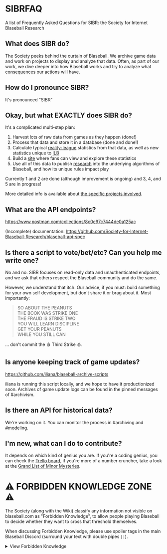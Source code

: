# SIBRFAQ
A list of Frequently Asked Questions for SIBR: the Society for Internet Blaseball Research

## What does SIBR do?

The Society peeks behind the curtain of Blaseball. We archive game data and work on projects to display and analyze that data. Often, as part of our work, we dive deeper into how Blaseball works and try to analyze what consequences our actions will have.

## How do I pronounce SIBR?

It's pronounced "SIBR"

## Okay, but what EXACTLY does SIBR do?

It's a complicated multi-step plan:
1) Harvest lots of raw data from games as they happen (done!)
2) Process that data and store it in a database (done and done!)
3) Calculate typical [reality-league](https://www.mlb.com/) statistics from that data, as well as new statistics unique to [ILB](https://blaseball.com/)
4) Build a [site](https://blaseball-reference.com/) where fans can view and explore these statistics
5) Use all of this data to publish [research](https://research.blaseball-reference.com/) into the underlying algorithms of Blaseball, and how its unique rules impact play

Currently 1 and 2 are done (although improvement is ongoing) and 3, 4, and 5 are in progress!

More detailed info is available about [the specific projects involved](./projects.md).

## What are the API endpoints?

https://www.postman.com/collections/8c0e97c7444de0a125ac

(Incomplete) documentation: https://github.com/Society-for-Internet-Blaseball-Research/blaseball-api-spec

## Is there a script to vote/bet/etc? Can you help me write one?

No and no. SIBR focuses on read-only data and unauthenticated endpoints, and we ask that others respect the Blaseball community and do the same.

However, we understand that itch. Our advice, if you must: build something for your own self development, but don't share it or brag about it. Most importantly:

> SO ABOUT THE PEANUTS<br>
> THE BOOK WAS STRIKE ONE<br>
> THE FRAUD IS STRIKE TWO<br>
> YOU WILL LEARN DISCIPLINE<br>
> GET YOUR PEANUTS<br>
> WHILE YOU STILL CAN

... don't commit the 🩸 Third Strike 🩸.

## Is anyone keeping track of game updates?

https://github.com/iliana/blaseball-archive-scripts

iliana is running this script locally, and we hope to have it productionized soon. Archives of game update logs can be found in the pinned messages of #archivism.

## Is there an API for historical data?

We're working on it. You can monitor the process in #archiving and #modeling.

## I'm new, what can I do to contribute?

It depends on which kind of genius you are.
If you're a coding genius, you can check the [Trello board](https://trello.com/b/KqiT4fms/society-for-internet-blaseball-research-projects), if you're more of a number cruncher, take a look at the [Grand List of Minor Mysteries](./listery.md).

# ⚠️ FORBIDDEN KNOWLEDGE ZONE ⚠️

The Society (along with the Wiki) classify any information not visible on blaseball.com as "Forbidden Knowledge", to allow people playing Blaseball to decide whether they want to cross that threshold themselves.

When discussing Forbidden Knowledge, please use spoiler tags in the main Blaseball Discord (surround your text with double pipes `||`).

<details>
<summary>View Forbidden Knowledge</summary>
 
## What does each stat affect?

* Baserunning: baseThirst, continuation, groundFriction, indulgence, laserlikeness
* Defense: anticapitalism, chasiness, omniscience, tenaciousness, watchfulness
* Hitting: buoyancy, divinity, martyrdom, moxie, musclitude, patheticism, thwackability, tragicness
* Pitching: coldness, overpowerment, ruthlessness, shakesperianism, suppression, unthwackability, totalFingers
* Unclassifiable: cinnamon, deceased, fate, peanutAllergy, pressurization, soul

## How are star ratings determined?

![](star_ratings.png)
</details>
